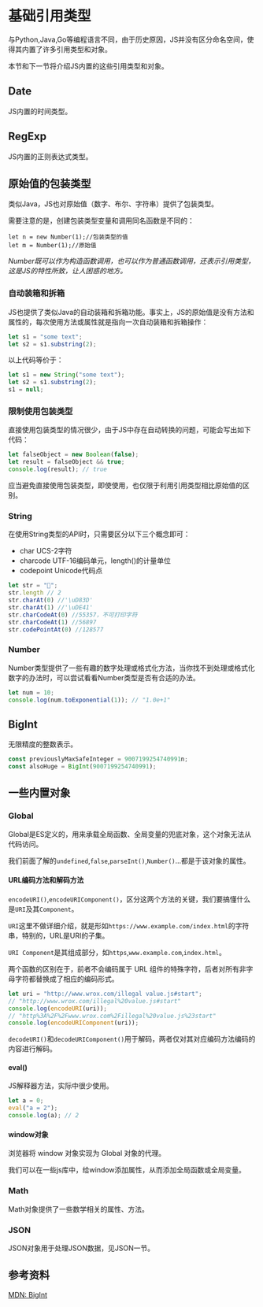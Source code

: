 # 基础引用类型

与Python,Java,Go等编程语言不同，由于历史原因，JS并没有区分命名空间，使得其内置了许多引用类型和对象。

本节和下一节将介绍JS内置的这些引用类型和对象。

## Date

JS内置的时间类型。

## RegExp

JS内置的正则表达式类型。

## 原始值的包装类型

类似Java，JS也对原始值（数字、布尔、字符串）提供了包装类型。

需要注意的是，创建包装类型变量和调用同名函数是不同的：

```
let n = new Number(1);//包装类型的值
let m = Number(1);//原始值
```

*Number既可以作为构造函数调用，也可以作为普通函数调用，还表示引用类型，这是JS的特性所致，让人困惑的地方。*

### 自动装箱和拆箱

JS也提供了类似Java的自动装箱和拆箱功能。事实上，JS的原始值是没有方法和属性的，每次使用方法或属性就是指向一次自动装箱和拆箱操作：

```js
let s1 = "some text";
let s2 = s1.substring(2);
```

以上代码等价于：

```js
let s1 = new String("some text");
let s2 = s1.substring(2);
s1 = null;
```

### 限制使用包装类型

直接使用包装类型的情况很少，由于JS中存在自动转换的问题，可能会写出如下代码：

```js
let falseObject = new Boolean(false);
let result = falseObject && true;
console.log(result); // true
```

应当避免直接使用包装类型，即使使用，也仅限于利用引用类型相比原始值的区别。

### String

在使用String类型的API时，只需要区分以下三个概念即可：

- char UCS-2字符
- charcode UTF-16编码单元，length()的计量单位
- codepoint Unicode代码点

```js
let str = "🙁";
str.length // 2
str.charAt(0) //'\uD83D'
str.charAt(1) //'\uDE41'
str.charCodeAt(0) //55357，不可打印字符
str.charCodeAt(1) //56897
str.codePointAt(0) //128577
```
### Number

Number类型提供了一些有趣的数字处理或格式化方法，当你找不到处理或格式化数字的办法时，可以尝试看看Number类型是否有合适的办法。

```js
let num = 10;
console.log(num.toExponential(1)); // "1.0e+1"
```

## BigInt

无限精度的整数表示。

```js
const previouslyMaxSafeInteger = 9007199254740991n;
const alsoHuge = BigInt(9007199254740991);
```
## 一些内置对象

### Global

Global是ES定义的，用来承载全局函数、全局变量的兜底对象，这个对象无法从代码访问。

我们前面了解的`undefined`,`false`,`parseInt()`,`Number()`...都是于该对象的属性。

#### URL编码方法和解码方法

`encodeURI()`,`encodeURIComponent()`，区分这两个方法的关键，我们要搞懂什么是`URI`及其`Component`。

`URI`这里不做详细介绍，就是形如`https://www.example.com/index.html`的字符串，特别的，URL是URI的子集。

`URI Component`是其组成部分，如`https`,`www.example.com`,`index.html`。

两个函数的区别在于，前者不会编码属于 URL 组件的特殊字符，后者对所有非字母字符都替换成了相应的编码形式。

```js
let uri = "http://www.wrox.com/illegal value.js#start";
// "http://www.wrox.com/illegal%20value.js#start"
console.log(encodeURI(uri));
// "http%3A%2F%2Fwww.wrox.com%2Fillegal%20value.js%23start"
console.log(encodeURIComponent(uri));
```

`decodeURI()`和`decodeURIComponent()`用于解码，两者仅对其对应编码方法编码的内容进行解码。
#### eval()

JS解释器方法，实际中很少使用。

```js
let a = 0;
eval("a = 2");
console.log(a); // 2
```
#### window对象

浏览器将 window 对象实现为 Global 对象的代理。

我们可以在一些js库中，给window添加属性，从而添加全局函数或全局变量。
### Math

Math对象提供了一些数学相关的属性、方法。
### JSON

JSON对象用于处理JSON数据，见JSON一节。

## 参考资料

[MDN: BigInt](https://developer.mozilla.org/en-US/docs/Web/JavaScript/Reference/Global_Objects/BigInt)